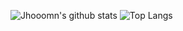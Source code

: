 
![Jhooomn's github stats](https://github-readme-stats.vercel.app/api?username=Jhooomn&show_icons=true&theme=tokyonight) ![Top Langs](https://github-readme-stats.vercel.app/api/top-langs/?username=Jhooomn&layout=default)
